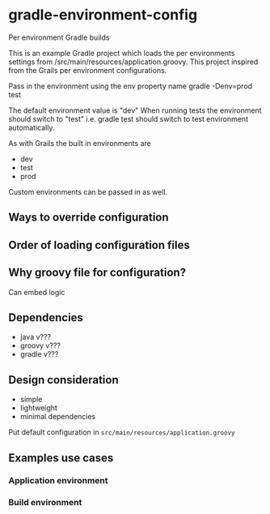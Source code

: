 # gradle-environment-config
Per environment Gradle builds

This is an example Gradle project which loads the per environments settings from /src/main/resources/application.groovy.
This project inspired from the Grails per environment configurations.

Pass in the environment using the env property name
gradle -Denv=prod test

The default environment value is "dev"
When running tests the environment should switch to "test"
i.e. gradle test
should switch to test environment automatically.

As with Grails the built in environments are
* dev
* test
* prod

Custom environments can be passed in as well.

## Ways to override configuration


## Order of loading configuration files

## Why groovy file for configuration?
Can embed logic

## Dependencies
* java v???
* groovy v???
* gradle v???

## Design consideration
* simple
* lightweight
* minimal dependencies

Put default configuration in `src/main/resources/application.groovy`

## Examples use cases
### Application environment
### Build environment

